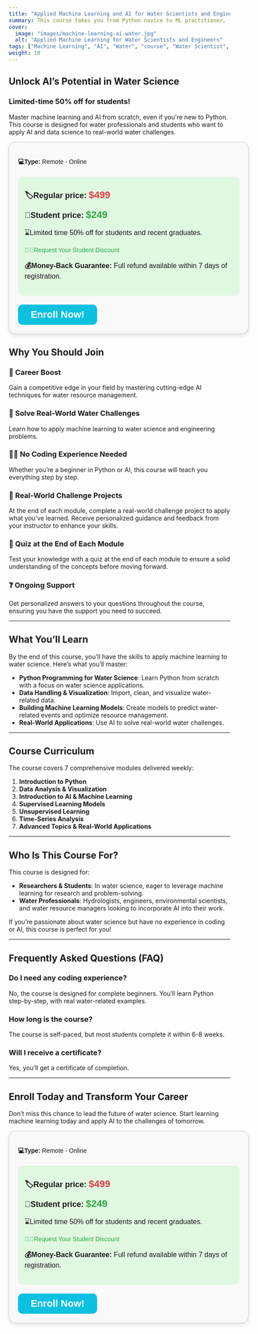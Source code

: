 ```yaml
---
title: "Applied Machine Learning and AI for Water Scientists and Engineers"
summary: This course takes you from Python novice to ML practitioner, focusing on real-world water challenges. Perfect for water professionals, researchers, and students with no prior machine learning and coding experience.
cover:
  image: "images/machine-learning-ai-water.jpg"
  alt: "Applied Machine Learning for Water Scientists and Engineers"
tags: ["Machine Learning", "AI", "Water", "course", "Water Scientist", "Water Engineer", "Python", "Data Science"]
weight: 10
---
```

## Unlock AI’s Potential in Water Science
### Limited-time **50% off** for students!

Master machine learning and AI from scratch, even if you're new to Python. This course is designed for water professionals and students who want to apply AI and data science to real-world water challenges.

<html>
    <div style="background-color:#f9f9f9;padding:20px;border-radius:15px;border:solid #ccc 1px;width:100%;font-family:sans-serif;box-shadow:0 4px 8px rgba(0, 0, 0, 0.1);">
        <!-- Start Date and Type Information -->
        <p style="margin-bottom:20px;"><b>💻Type:</b> Remote - Online</p>
        <!-- Special Offer Section -->
        <div style="background-color:#e0f8e0;padding:15px;border-radius:10px;margin-bottom:20px;">
            <!-- <p style="font-size:16px"><b>🎉Student Discount:</b> register now to save <span style="color:#28a745;">50%</span>! Students and recent graduates pay only $249 instead of $499.</p> -->
            <p>
                <b style="font-size:18px;">🏷️Regular price: </b><span style="color:#e63946;font-weight:bold;font-size:22px;">$499</span>
                <!-- <span style="font-size:16px;color:#6c757d;">(regular price: <span style="text-decoration:line-through;">$500</span>)</span> -->
            </p>
            <p>
                <b style="font-size:18px;">💸Student price: </b><span style="color:#28a745;font-weight:bold;font-size:22px;">$249</span>
            </p>
            <p style="font-size:16px;">⌛Limited time 50% off for students and recent graduates.</p>
            <p><a href="https://forms.gle/uUSjGzD7Nrng9nG19" style="color:#28a745;text-decoration:none!important">👩‍🎓Request Your Student Discount</a></p>
            <!-- Money-Back Guarantee -->
            <p style="font-size:16px;margin-bottom:20px;"><b>💰Money-Back Guarantee:</b> Full refund available within 7 days of registration.</p>
        </div>
        <!-- Enroll Button -->
        <a href="https://academy.hydrohamed.com" 
            style="display:block;background-color:#0cc0df;color:#fff;text-align:center;padding:10px;border-radius:10px;font-size:22px;font-weight:bold;text-decoration:none; max-width:160px">
        Enroll Now!
        </a>
    </div>
</html>

## Why You Should Join

### **🌟 Career Boost**  
Gain a competitive edge in your field by mastering cutting-edge AI techniques for water resource management.

### **🚀 Solve Real-World Water Challenges**  
Learn how to apply machine learning to water science and engineering problems.

### **🧑‍💻 No Coding Experience Needed**  
Whether you’re a beginner in Python or AI, this course will teach you everything step by step.

### **🔧 Real-World Challenge Projects**  
At the end of each module, complete a real-world challenge project to apply what you've learned. Receive personalized guidance and feedback from your instructor to enhance your skills.

### **📝 Quiz at the End of Each Module**  
Test your knowledge with a quiz at the end of each module to ensure a solid understanding of the concepts before moving forward.

### **❓ Ongoing Support**
Get personalized answers to your questions throughout the course, ensuring you have the support you need to succeed.

---

## What You’ll Learn

By the end of this course, you’ll have the skills to apply machine learning to water science. Here’s what you’ll master:

- **Python Programming for Water Science**: Learn Python from scratch with a focus on water science applications.
- **Data Handling & Visualization**: Import, clean, and visualize water-related data.
- **Building Machine Learning Models**: Create models to predict water-related events and optimize resource management.
- **Real-World Applications**: Use AI to solve real-world water challenges.

---

## Course Curriculum

The course covers 7 comprehensive modules delivered weekly:

1. **Introduction to Python**  
2. **Data Analysis & Visualization**  
3. **Introduction to AI & Machine Learning**  
4. **Supervised Learning Models**  
5. **Unsupervised Learning**  
6. **Time-Series Analysis**  
7. **Advanced Topics & Real-World Applications**

---

## Who Is This Course For?

This course is designed for:

- **Researchers & Students**: In water science, eager to leverage machine learning for research and problem-solving.
- **Water Professionals**: Hydrologists, engineers, environmental scientists, and water resource managers looking to incorporate AI into their work.

If you’re passionate about water science but have no experience in coding or AI, this course is perfect for you!

---

## Frequently Asked Questions (FAQ)

### **Do I need any coding experience?**  
No, the course is designed for complete beginners. You’ll learn Python step-by-step, with real water-related examples.

### **How long is the course?**  
The course is self-paced, but most students complete it within 6-8 weeks.

### **Will I receive a certificate?**  
Yes, you’ll get a certificate of completion.

---

<!-- ## Why Machine Learning Matters in Water Science

Machine learning is transforming the water industry, providing innovative ways to manage water resources more efficiently and sustainably. Here are key areas where AI is making a significant impact:

💧 **Irrigation Optimization**
AI-powered models help farmers manage water usage more efficiently by predicting the optimal amount of water needed based on weather patterns, soil conditions, and crop types. This leads to water conservation and increased agricultural productivity.

🚨 **Real-Time Leak Detection**
Using machine learning algorithms, water utilities can monitor pipeline networks to detect leaks in real time, preventing costly water losses and infrastructure damage. AI systems can identify patterns that indicate leaks long before they become visible.

📊 **Water Demand Forecasting**
AI models can predict water demand based on historical usage patterns, weather forecasts, and population growth trends. This allows cities and water management agencies to allocate resources more effectively, reducing waste and ensuring consistent supply during peak times.

🌊 **Flood Prediction and Mitigation**
Machine learning helps improve flood forecasting by analyzing large datasets from sensors, satellite images, and weather models. AI can predict the likelihood of flooding and help design better early-warning systems, protecting communities from extreme weather events.

⚡ **Energy Efficiency in Water Treatment**
AI is being used to optimize the energy consumption of water treatment plants by adjusting the operations of pumps, filters, and other equipment based on real-time data. This reduces operational costs and enhances sustainability.

🧪 **Water Quality Prediction and Monitoring**
AI systems analyze water quality data to predict contamination risks and monitor pollution levels in real time. This helps water managers make informed decisions about treatment processes, ensuring safer water for consumption and environmental protection.

🚜 **Predictive Maintenance for Water Infrastructure**
AI-based predictive maintenance solutions analyze data from sensors installed on water infrastructure (pumps, valves, treatment facilities) to predict equipment failures before they happen, reducing downtime and maintenance costs.

--- -->

## Enroll Today and Transform Your Career

Don’t miss this chance to lead the future of water science. Start learning machine learning today and apply AI to the challenges of tomorrow.

<html>
    <div style="background-color:#f9f9f9;padding:20px;border-radius:15px;border:solid #ccc 1px;width:100%;font-family:sans-serif;box-shadow:0 4px 8px rgba(0, 0, 0, 0.1);">
        <!-- Start Date and Type Information -->
        <p style="margin-bottom:20px;"><b>💻Type:</b> Remote - Online</p>
        <!-- Special Offer Section -->
        <div style="background-color:#e0f8e0;padding:15px;border-radius:10px;margin-bottom:20px;">
            <!-- <p style="font-size:16px"><b>🎉Student Discount:</b> register now to save <span style="color:#28a745;">50%</span>! Students and recent graduates pay only $249 instead of $499.</p> -->
            <p>
                <b style="font-size:18px;">🏷️Regular price: </b><span style="color:#e63946;font-weight:bold;font-size:22px;">$499</span>
                <!-- <span style="font-size:16px;color:#6c757d;">(regular price: <span style="text-decoration:line-through;">$500</span>)</span> -->
            </p>
            <p>
                <b style="font-size:18px;">💸Student price: </b><span style="color:#28a745;font-weight:bold;font-size:22px;">$249</span>
            </p>
            <p style="font-size:16px;">⌛Limited time 50% off for students and recent graduates.</p>
            <p><a href="https://forms.gle/uUSjGzD7Nrng9nG19" style="color:#28a745;text-decoration:none!important">👩‍🎓Request Your Student Discount</a></p>
            <!-- Money-Back Guarantee -->
            <p style="font-size:16px;margin-bottom:20px;"><b>💰Money-Back Guarantee:</b> Full refund available within 7 days of registration.</p>
        </div>
        <!-- Enroll Button -->
        <a href="https://academy.hydrohamed.com" 
            style="display:block;background-color:#0cc0df;color:#fff;text-align:center;padding:10px;border-radius:10px;font-size:22px;font-weight:bold;text-decoration:none; max-width:160px">
        Enroll Now!
        </a>
    </div>
</html>